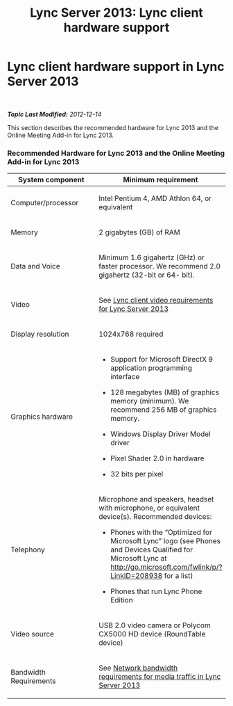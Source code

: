 ﻿---
title: 'Lync Server 2013: Lync client hardware support'
TOCTitle: Lync client hardware support
ms:assetid: 91b84b67-965c-45c0-808c-bab680a5e10a
ms:mtpsurl: https://technet.microsoft.com/en-us/library/JJ688134(v=OCS.15)
ms:contentKeyID: 49733734
ms.date: 07/23/2014
mtps_version: v=OCS.15
---

<div data-xmlns="http://www.w3.org/1999/xhtml">

<div class="topic" data-xmlns="http://www.w3.org/1999/xhtml" data-msxsl="urn:schemas-microsoft-com:xslt" data-cs="http://msdn.microsoft.com/en-us/">

<div data-asp="http://msdn2.microsoft.com/asp">

# Lync client hardware support in Lync Server 2013

</div>

<div id="mainSection">

<div id="mainBody">

<span> </span>

_**Topic Last Modified:** 2012-12-14_

This section describes the recommended hardware for Lync 2013 and the Online Meeting Add-in for Lync 2013.

### Recommended Hardware for Lync 2013 and the Online Meeting Add-in for Lync 2013

<table>
<colgroup>
<col style="width: 50%" />
<col style="width: 50%" />
</colgroup>
<thead>
<tr class="header">
<th>System component</th>
<th>Minimum requirement</th>
</tr>
</thead>
<tbody>
<tr class="odd">
<td><p>Computer/processor</p></td>
<td><p>Intel Pentium 4, AMD Athlon 64, or equivalent</p></td>
</tr>
<tr class="even">
<td><p>Memory</p></td>
<td><p>2 gigabytes (GB) of RAM</p></td>
</tr>
<tr class="odd">
<td><p>Data and Voice</p></td>
<td><p>Minimum 1.6 gigahertz (GHz) or faster processor. We recommend 2.0 gigahertz (32-bit or 64- bit).</p></td>
</tr>
<tr class="even">
<td><p>Video</p></td>
<td><p>See <a href="lync-server-2013-lync-client-video-requirements.md">Lync client video requirements for Lync Server 2013</a></p></td>
</tr>
<tr class="odd">
<td><p>Display resolution</p></td>
<td><p>1024x768 required</p></td>
</tr>
<tr class="even">
<td><p>Graphics hardware</p></td>
<td><ul>
<li><p>Support for Microsoft DirectX 9 application programming interface</p></li>
<li><p>128 megabytes (MB) of graphics memory (minimum). We recommend 256 MB of graphics memory.</p></li>
<li><p>Windows Display Driver Model driver</p></li>
<li><p>Pixel Shader 2.0 in hardware</p></li>
<li><p>32 bits per pixel</p></li>
</ul></td>
</tr>
<tr class="odd">
<td><p>Telephony</p></td>
<td><p>Microphone and speakers, headset with microphone, or equivalent device(s). Recommended devices:</p>
<ul>
<li><p>Phones with the “Optimized for Microsoft Lync” logo (see Phones and Devices Qualified for Microsoft Lync at <a href="http://go.microsoft.com/fwlink/p/?linkid=208938">http://go.microsoft.com/fwlink/p/?LinkID=208938</a> for a list)</p></li>
<li><p>Phones that run Lync Phone Edition</p></li>
</ul></td>
</tr>
<tr class="even">
<td><p>Video source</p></td>
<td><p>USB 2.0 video camera or Polycom CX5000 HD device (RoundTable device)</p></td>
</tr>
<tr class="odd">
<td><p>Bandwidth Requirements</p></td>
<td><p>See <a href="lync-server-2013-network-bandwidth-requirements-for-media-traffic.md">Network bandwidth requirements for media traffic in Lync Server 2013</a></p></td>
</tr>
</tbody>
</table>


</div>

<span> </span>

</div>

</div>

</div>

